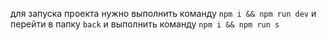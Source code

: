 для запуска проекта нужно выполнить команду ```npm i && npm run dev```
и перейти в папку ```back``` и выполнить команду ```npm i && npm run s```
